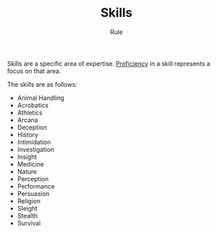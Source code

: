 <header>

# Skills

<p class="subheading">Rule</p>

</header>

Skills are a specific area of expertise. [Proficiency](pages/rules/proficiency.md) in a skill represents a focus on that area.

The skills are as follows:

 * Animal Handling
 * Acrobatics
 * Athletics
 * Arcana
 * Deception
 * History
 * Intimidation
 * Investigation
 * Insight
 * Medicine
 * Nature
 * Perception
 * Performance
 * Persuasion
 * Religion
 * Sleight
 * Stealth
 * Survival
